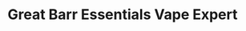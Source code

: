 ---
title: "Great Barr Essentials Vape Expert"
url: /birmingham/great-barr-essentials-vape-expert/
shop: e-cigarette
---